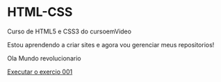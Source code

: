 # HTML-CSS
 Curso de HTML5 e CSS3 do cursoemVideo

Estou aprendendo a   criar sites e agora vou gerenciar meus repositorios!

Ola Mundo revolucionario

<a href="https://lucaszaach.github.io/HTML-CSS/ex001/index.html"> Executar o exercio 001 </a>
